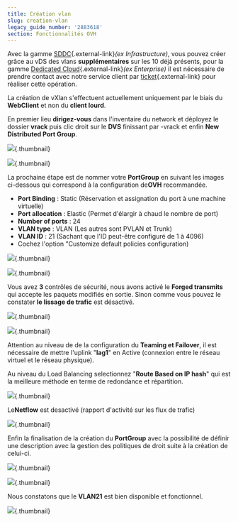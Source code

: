 ```yaml
---
title: Création vlan
slug: creation-vlan
legacy_guide_number: '2883618'
section: Fonctionnalités OVH
---
```




Avec la gamme [SDDC](https://www.ovh.com/fr/sddc/){.external-link}*(ex Infrastructure)*, vous pouvez créer grâce au vDS des vlans **supplémentaires** sur les 10 déjà présents, pour la gamme [Dedicated Cloud](https://www.ovh.com/fr/dedicated-cloud/){.external-link}*(ex Enterprise)* il est nécessaire de prendre contact avec notre service client par [ticket](https://www.ovh.com/manager/dedicated/login/){.external-link} pour réaliser cette opération.

La création de vXlan s'effectuent actuellement uniquement par le biais du **WebClient** et non du **client lourd**.

En premier lieu **dirigez-vous** dans l'inventaire du network et déployez le dossier **vrack** puis clic droit sur le **DVS** finissant par -vrack et enfin **New Distributed Port Group**.

![](images/network.png){.thumbnail}

![](images/network1.png){.thumbnail}

La prochaine étape est de nommer votre **PortGroup** en suivant les images ci-dessous qui correspond à la configuration de**OVH** recommandée.

- **Port Binding** : Static (Réservation et assignation du port à une machine virtuelle)
- **Port allocation** : Elastic (Permet d'élargir à chaud le nombre de port)
- **Number of ports** : 24
- **VLAN type** : VLAN (Les autres sont PVLAN et Trunk)
- **VLAN ID** : 21 (Sachant que l'ID peut-être configuré de 1 à 4096)
- Cochez l'option "Customize default policies configuration)

![](images/network2.png){.thumbnail}

![](images/network3.png){.thumbnail}

Vous avez **3** contrôles de sécurité, nous avons activé le **Forged transmits** qui accepte les paquets modifiés en sortie. Sinon comme vous pouvez le constater **le lissage de trafic** est désactivé.

![](images/network4.png){.thumbnail}

![](images/network5.png){.thumbnail}

Attention au niveau de de la configuration du **Teaming et Failover**, il est nécessaire de mettre l'uplink "**lag1**" en Active (connexion entre le réseau virtuel et le réseau physique).

Au niveau du Load Balancing selectionnez "**Route Based on IP hash**" qui est la meilleure méthode en terme de redondance et répartition.

![](images/network6.png){.thumbnail}

Le**Netflow** est desactivé (rapport d'activité sur les flux de trafic)

![](images/network7.png){.thumbnail}

Enfin la finalisation de la création du **PortGroup** avec la possibilité de définir une description avec la gestion des politiques de droit suite à la création de celui-ci.

![](images/network9.png){.thumbnail}

![](images/network10.png){.thumbnail}

Nous constatons que le **VLAN21** est bien disponible et fonctionnel.

![](images/network11.png){.thumbnail}
